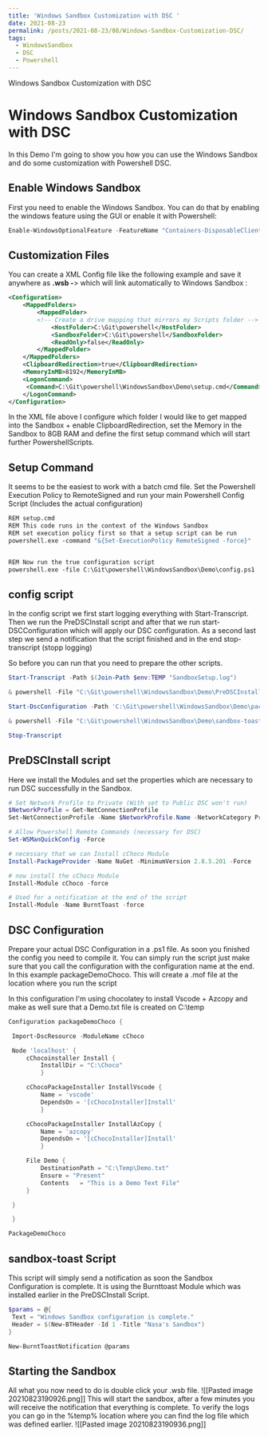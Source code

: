 ```yaml
---
title: 'Windows Sandbox Customization with DSC '
date: 2021-08-23
permalink: /posts/2021-08-23/08/Windows-Sandbox-Customization-DSC/
tags:
  - WindowsSandbox
  - DSC
  - Powershell
---
```

Windows Sandbox Customization with DSC

# Windows Sandbox Customization with DSC
In this Demo I'm going to show you how you can use the Windows Sandbox and do some customization with Powershell DSC.

## Enable Windows Sandbox
First you need to enable the Windows Sandbox. You can do that by enabling the windows feature using the GUI or enable it with Powershell:
````powershell
Enable-WindowsOptionalFeature -FeatureName "Containers-DisposableClientVM" -Online
````

## Customization Files
You can create a XML Config file like the following example and save it anywhere as **.wsb -**> which will link automatically to Windows Sandbox :

````xml
<Configuration>
    <MappedFolders>
        <MappedFolder>
        <!-- Create a drive mapping that mirrors my Scripts folder -->
            <HostFolder>C:\Git\powershell</HostFolder>
            <SandboxFolder>C:\Git\powershell</SandboxFolder>
            <ReadOnly>false</ReadOnly>
        </MappedFolder>
    </MappedFolders>
    <ClipboardRedirection>true</ClipboardRedirection>
    <MemoryInMB>8192</MemoryInMB>
    <LogonCommand>
     <Command>C:\Git\powershell\WindowsSandbox\Demo\setup.cmd</Command>
    </LogonCommand>
</Configuration>
````
In the XML file above I configure which folder I would like to get mapped into the Sandbox + enable ClipboardRedirection, set the Memory in the Sandbox to 8GB RAM and define the first setup command which will start further PowershellScripts. 

## Setup Command
It seems to be the easiest to work with a batch cmd file. 
Set the Powershell Execution Policy to RemoteSigned and run your main Powershell Config Script (Includes the actual configuration)
````bash
REM setup.cmd
REM This code runs in the context of the Windows Sandbox
REM set execution policy first so that a setup script can be run
powershell.exe -command "&{Set-ExecutionPolicy RemoteSigned -force}"


REM Now run the true configuration script
powershell.exe -file C:\Git\powershell\WindowsSandbox\Demo\config.ps1
````

## config script
In the config script we first start logging everything with Start-Transcript.
Then we run the PreDSCInstall script and after that we run start-DSCConfiguration which will apply our DSC configuration. 
As a second last step we send a notification that the script finished and in the end stop-transcript (stopp logging)

So before you can run that you need to prepare the other scripts.

````powershell
Start-Transcript -Path $(Join-Path $env:TEMP "SandboxSetup.log")  

& powershell -File "C:\Git\powershell\WindowsSandbox\Demo\PreDSCInstall.ps1" 

Start-DscConfiguration -Path 'C:\Git\powershell\WindowsSandbox\Demo\packageDemoChoco' -Wait -Verbose -Force

& powershell -File "C:\Git\powershell\WindowsSandbox\Demo\sandbox-toast.ps1"

Stop-Transcript
````

## PreDSCInstall script
Here we install the Modules and set the properties which are necessary to run DSC successfully in the Sandbox.

````powershell
# Set Network Profile to Private (With set to Public DSC won't run)
$NetworkProfile = Get-NetConnectionProfile
Set-NetConnectionProfile -Name $NetworkProfile.Name -NetworkCategory Private 

# Allow Powershell Remote Commands (necessary for DSC)
Set-WSManQuickConfig -Force

# necessary that we can Install cChoco Module
Install-PackageProvider -Name NuGet -MinimumVersion 2.8.5.201 -Force 

# now install the cChoco Module
Install-Module cChoco -force

# Used for a notification at the end of the script
Install-Module -Name BurntToast -force
````


## DSC Configuration
Prepare your actual DSC Configuration in a .ps1 file. As soon you finished the config you need to compile it. You can simply run the script just make sure that you call the configuration with the configuration name at the end. In this example packageDemoChoco. 
This will create a .mof file at the location where you run the script

In this configuration I'm using chocolatey to install Vscode + Azcopy and make as well sure that a Demo.txt file is created on C:\temp
````powershell
Configuration packageDemoChoco {

 Import-DscResource -ModuleName cChoco

 Node 'localhost' {
     cChocoinstaller Install {
         InstallDir = "C:\Choco"
         }

     cChocoPackageInstaller InstallVscode {
         Name = 'vscode'
         DependsOn = '[cChocoInstaller]Install'
         }

     cChocoPackageInstaller InstallAzCopy {
         Name = 'azcopy'
         DependsOn = '[cChocoInstaller]Install'
         }

     File Demo {
         DestinationPath = "C:\Temp\Demo.txt"
         Ensure = "Present"
         Contents   = "This is a Demo Text File"
     }

 }

 }

PackageDemoChoco
````


## sandbox-toast Script
This script will simply send a notification as soon the Sandbox Configuration is complete. It is using the Burnttoast Module which was installed earlier in the PreDSCInstall Script.

````powershell
$params = @{
 Text = "Windows Sandbox configuration is complete."
 Header = $(New-BTHeader -Id 1 -Title "Nasa's Sandbox")
}

New-BurntToastNotification @params
````

## Starting the Sandbox
All what you now need to do is double click your .wsb file.
![[Pasted image 20210823190926.png]]
This will start the sandbox, after a few minutes you will receive the notification that everything is complete. 
To verify the logs you can go in the %temp% location where you can find the log file which was defined earlier. 
![[Pasted image 20210823190936.png]]




